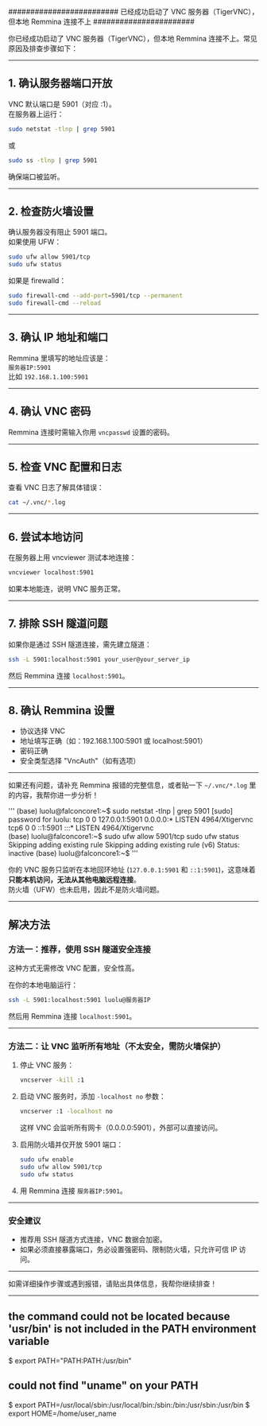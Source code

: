 

#########################    已经成功启动了 VNC 服务器（TigerVNC），但本地 Remmina 连接不上  #######################

你已经成功启动了 VNC 服务器（TigerVNC），但本地 Remmina 连接不上。常见原因及排查步骤如下：

---

## 1. **确认服务器端口开放**
VNC 默认端口是 5901（对应 :1）。  
在服务器上运行：
```bash
sudo netstat -tlnp | grep 5901
```
或
```bash
sudo ss -tlnp | grep 5901
```
确保端口被监听。

---

## 2. **检查防火墙设置**
确认服务器没有阻止 5901 端口。  
如果使用 UFW：
```bash
sudo ufw allow 5901/tcp
sudo ufw status
```
如果是 firewalld：
```bash
sudo firewall-cmd --add-port=5901/tcp --permanent
sudo firewall-cmd --reload
```

---

## 3. **确认 IP 地址和端口**
Remmina 里填写的地址应该是：  
`服务器IP:5901`  
比如 `192.168.1.100:5901`

---

## 4. **确认 VNC 密码**
Remmina 连接时需输入你用 `vncpasswd` 设置的密码。

---

## 5. **检查 VNC 配置和日志**
查看 VNC 日志了解具体错误：
```bash
cat ~/.vnc/*.log
```

---

## 6. **尝试本地访问**
在服务器上用 vncviewer 测试本地连接：
```bash
vncviewer localhost:5901
```
如果本地能连，说明 VNC 服务正常。

---

## 7. **排除 SSH 隧道问题**
如果你是通过 SSH 隧道连接，需先建立隧道：
```bash
ssh -L 5901:localhost:5901 your_user@your_server_ip
```
然后 Remmina 连接 `localhost:5901`。

---

## 8. **确认 Remmina 设置**
- 协议选择 VNC
- 地址填写正确（如：192.168.1.100:5901 或 localhost:5901）
- 密码正确
- 安全类型选择 "VncAuth"（如有选项）

---

如果还有问题，请补充 Remmina 报错的完整信息，或者贴一下 `~/.vnc/*.log` 里的内容，我帮你进一步分析！


'''
(base) luolu@falconcore1:~$ sudo netstat -tlnp | grep 5901
[sudo] password for luolu: 
tcp        0      0 127.0.0.1:5901          0.0.0.0:*               LISTEN      4964/Xtigervnc      
tcp6       0      0 ::1:5901                :::*                    LISTEN      4964/Xtigervnc      
(base) luolu@falconcore1:~$ sudo ufw allow 5901/tcp
sudo ufw status
Skipping adding existing rule
Skipping adding existing rule (v6)
Status: inactive
(base) luolu@falconcore1:~$ 
'''

你的 VNC 服务只监听在本地回环地址 (`127.0.0.1:5901` 和 `::1:5901`)，这意味着**只能本机访问，无法从其他电脑远程连接**。  
防火墙（UFW）也未启用，因此不是防火墙问题。

---

## 解决方法

### 方法一：**推荐，使用 SSH 隧道安全连接**
这种方式无需修改 VNC 配置，安全性高。

在你的本地电脑运行：
```bash
ssh -L 5901:localhost:5901 luolu@服务器IP
```
然后用 Remmina 连接 `localhost:5901`。

---

### 方法二：**让 VNC 监听所有地址（不太安全，需防火墙保护）**

1. 停止 VNC 服务：
    ```bash
    vncserver -kill :1
    ```

2. 启动 VNC 服务时，添加 `-localhost no` 参数：
    ```bash
    vncserver :1 -localhost no
    ```
    这样 VNC 会监听所有网卡（0.0.0.0:5901），外部可以直接访问。

3. 启用防火墙并仅开放 5901 端口：
    ```bash
    sudo ufw enable
    sudo ufw allow 5901/tcp
    sudo ufw status
    ```

4. 用 Remmina 连接 `服务器IP:5901`。

---

### **安全建议**
- 推荐用 SSH 隧道方式连接，VNC 数据会加密。
- 如果必须直接暴露端口，务必设置强密码、限制防火墙，只允许可信 IP 访问。

---

如需详细操作步骤或遇到报错，请贴出具体信息，我帮你继续排查！



***********************************************************************************************

## the command could not be located because 'usr/bin' is not included in the PATH environment variable

$  export PATH="PATH:PATH:/usr/bin"

## could not find "uname" on your PATH

$  export PATH=/usr/local/sbin:/usr/local/bin:/sbin:/bin:/usr/sbin:/usr/bin
$  export HOME=/home/user_name
